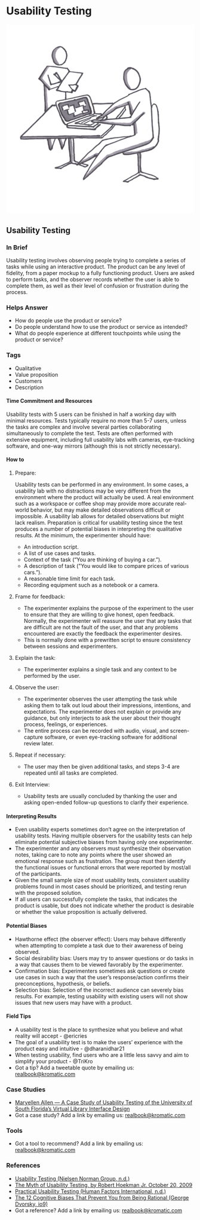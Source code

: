 # Usability Testing

![](../.gitbook/assets/illustration-usability-testing-real-startup-book.png)

## Usability Testing

### In Brief

Usability testing involves observing people trying to complete a series of tasks while using an interactive product. The product can be any level of fidelity, from a paper mockup to a fully functioning product. Users are asked to perform tasks, and the observer records whether the user is able to complete them, as well as their level of confusion or frustration during the process.

### Helps Answer

* How do people use the product or service?
* Do people understand how to use the product or service as intended?
* What do people experience at different touchpoints while using the product or service?

### Tags

* Qualitative
* Value proposition
* Customers
* Description

#### Time Commitment and Resources

Usability tests with 5 users can be finished in half a working day with minimal resources. Tests typically require no more than 5-7 users, unless the tasks are complex and involve several parties collaborating simultaneously to complete the test. Tests are often performed with extensive equipment, including full usability labs with cameras, eye-tracking software, and one-way mirrors \(although this is not strictly necessary\).

#### How to

1. Prepare: 

   Usability tests can be performed in any environment. In some cases, a usability lab with no distractions may be very different from the environment where the product will actually be used. A real environment such as a workspace or coffee shop may provide more accurate real-world behavior, but may make detailed observations difficult or impossible. A usability lab allows for detailed observations but might lack realism. Preparation is critical for usability testing since the test produces a number of potential biases in interpreting the qualitative results. At the minimum, the experimenter should have:

   * An introduction script.
   * A list of use cases and tasks.
   * Context of the task \(“You are thinking of buying a car.”\).
   * A description of task \("You would like to compare prices of various cars.”\).
   * A reasonable time limit for each task.
   * Recording equipment such as a notebook or a camera.

2. Frame for feedback:
   * The experimenter explains the purpose of the experiment to the user to ensure that they are willing to give honest, open feedback. Normally, the experimenter will reassure the user that any tasks that are difficult are not the fault of the user, and that any problems encountered are exactly the feedback the experimenter desires.
   * This is normally done with a prewritten script to ensure consistency between sessions and experimenters.
3. Explain the task:
   * The experimenter explains a single task and any context to be performed by the user. 
4. Observe the user:
   * The experimenter observes the user attempting the task while asking them to talk out loud about their impressions, intentions, and expectations. The experimenter does not explain or provide any guidance, but only interjects to ask the user about their thought process, feelings, or experiences.
   * The entire process can be recorded with audio, visual, and screen-capture software, or even eye-tracking software for additional review later.
5. Repeat if necessary:
   * The user may then be given additional tasks, and steps 3-4 are repeated until all tasks are completed.
6. Exit Interview:
   * Usability tests are usually concluded by thanking the user and asking open-ended follow-up questions to clarify their experience.

#### Interpreting Results

* Even usability experts sometimes don’t agree on the interpretation of usability tests. Having multiple observers for the usability tests can help eliminate potential subjective biases from having only one experimenter.
* The experimenter and any observers must synthesize their observation notes, taking care to note any points where the user showed an emotional response such as frustration. The group must then identify the functional issues or functional errors that were reported by most/all of the participants.
* Given the small sample size of most usability tests, consistent usability problems found in most cases should be prioritized, and testing rerun with the proposed solution.
* If all users can successfully complete the tasks, that indicates the product is usable, but does not indicate whether the product is desirable or whether the value proposition is actually delivered.

#### Potential Biases

* Hawthorne effect \(the observer effect\): Users may behave differently when attempting to complete a task due to their awareness of being observed.
* Social desirability bias: Users may try to answer questions or do tasks in a way that causes them to be viewed favorably by the experimenter.
* Confirmation bias: Experimenters sometimes ask questions or create use cases in such a way that the user’s response/action confirms their preconceptions, hypothesis, or beliefs. 
* Selection bias: Selection of the incorrect audience can severely bias results. For example, testing usability with existing users will not show issues that new users may have with a product.

#### Field Tips

* A usability test is the place to synthesize what you believe and what reality will accept - @ericries 
* The goal of a usability test is to make the users’ experience with the product easy and intuitive - @dharanidhar21
* When testing usability, find users who are a little less savvy and aim to simplify your product - @TriKro
* Got a tip? Add a tweetable quote by emailing us: [realbook@kromatic.com](mailto:realbook@kromatic.com)

### Case Studies

* [Maryellen Allen — A Case Study of Usability Testing of the University of South Florida’s Virtual Library Interface Design](http://www.geocities.ws/scienceofinformation_dc/Documentos/OnlineInformation/p40.pdf)
* Got a case study? Add a link by emailing us: [realbook@kromatic.com](mailto:realbook@kromatic.com) 

### Tools

* Got a tool to recommend? Add a link by emailing us: [realbook@kromatic.com](mailto:realbook@kromatic.com)

### References

* [Usability Testing \(Nielsen Norman Group, n.d.\)](https://www.nngroup.com/courses/usability-testing/)
* [The Myth of Usability Testing, by Robert Hoekman Jr. October 20, 2009](https://alistapart.com/article/the-myth-of-usability-testing)
* [Practical Usability Testing \(Human Factors International, n.d.\)](http://www.humanfactors.com/training/practical_usability_testing.asp)
* [The 12 Cognitive Biases That Prevent You from Being Rational \(George Dvorsky, io9\)](http://io9.gizmodo.com/5974468/the-most-common-cognitive-biases-that-prevent-you-from-being-rational)
* Got a reference? Add a link by emailing us: [realbook@kromatic.com](https://github.com/trikro/the-real-startup-book/tree/6a17bc36666863334ffdefad4f2a9abf3e12ce13/part6-evaluative_product_experiment/realbook@kromatic.com)

